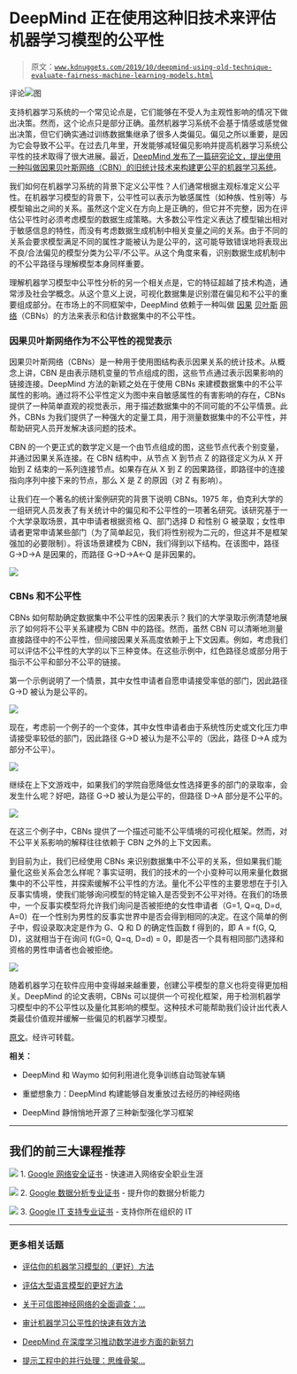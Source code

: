 # DeepMind 正在使用这种旧技术来评估机器学习模型的公平性

> 原文：[`www.kdnuggets.com/2019/10/deepmind-using-old-technique-evaluate-fairness-machine-learning-models.html`](https://www.kdnuggets.com/2019/10/deepmind-using-old-technique-evaluate-fairness-machine-learning-models.html)

评论![图](img/09293a7813510fd0c0f8ad29659a6c90.png)

支持机器学习系统的一个常见论点是，它们能够在不受人为主观性影响的情况下做出决策。然而，这个论点只是部分正确。虽然机器学习系统不会基于情感或感觉做出决策，但它们确实通过训练数据集继承了很多人类偏见。偏见之所以重要，是因为它会导致不公平。在过去几年里，开发能够减轻偏见影响并提高机器学习系统公平性的技术取得了很大进展。最近，[DeepMind 发布了一篇研究论文，提出使用一种叫做因果贝叶斯网络（CBN）的旧统计技术来构建更公平的机器学习系统](https://arxiv.org/abs/1907.06430)。

我们如何在机器学习系统的背景下定义公平性？人们通常根据主观标准定义公平性。在机器学习模型的背景下，公平性可以表示为敏感属性（如种族、性别等）与模型输出之间的关系。虽然这个定义在方向上是正确的，但它并不完整，因为在评估公平性时必须考虑模型的数据生成策略。大多数公平性定义表达了模型输出相对于敏感信息的特性，而没有考虑数据生成机制中相关变量之间的关系。由于不同的关系会要求模型满足不同的属性才能被认为是公平的，这可能导致错误地将表现出不良/合法偏见的模型分类为公平/不公平。从这个角度来看，识别数据生成机制中的不公平路径与理解模型本身同样重要。

理解机器学习模型中公平性分析的另一个相关点是，它的特征超越了技术构造，通常涉及社会学概念。从这个意义上说，可视化数据集是识别潜在偏见和不公平的重要组成部分。在市场上的不同框架中，DeepMind 依赖于一种叫做 [因果](https://www.cambridge.org/gb/academic/subjects/philosophy/philosophy-science/causality?format=HB) [贝叶斯](https://pdfs.semanticscholar.org/c4bc/ad0bb58091ecf9204ddb5db7dce749b0d461.pdf) [网络](https://mitpress.mit.edu/books/causation-prediction-and-search-second-edition)（CBNs）的方法来表示和估计数据集中的不公平性。

### 因果贝叶斯网络作为不公平性的视觉表示

因果贝叶斯网络（CBNs）是一种用于使用图结构表示因果关系的统计技术。从概念上讲，CBN 是由表示随机变量的节点组成的图，这些节点通过表示因果影响的链接连接。DeepMind 方法的新颖之处在于使用 CBNs 来建模数据集中的不公平属性的影响。通过将不公平性定义为图中来自敏感属性的有害影响的存在，CBNs 提供了一种简单直观的视觉表示，用于描述数据集中的不同可能的不公平情景。此外，CBNs 为我们提供了一种强大的定量工具，用于测量数据集中的不公平性，并帮助研究人员开发解决该问题的技术。

CBN 的一个更正式的数学定义是一个由节点组成的图，这些节点代表个别变量，并通过因果关系连接。在 CBN 结构中，从节点 X 到节点 Z 的路径定义为从 X 开始到 Z 结束的一系列连接节点。如果存在从 X 到 Z 的因果路径，即路径中的连接指向序列中接下来的节点，那么 X 是 Z 的原因（对 Z 有影响）。

让我们在一个著名的统计案例研究的背景下说明 CBNs。1975 年，伯克利大学的一组研究人员发表了有关统计中的偏见和不公平性的一项著名研究。该研究基于一个大学录取场景，其中申请者根据资格 Q、部门选择 D 和性别 G 被录取；女性申请者更常申请某些部门（为了简单起见，我们将性别视为二元的，但这并不是框架强加的必要限制）。将该场景建模为 CBN，我们得到以下结构。在该图中，路径 G→D→A 是因果的，而路径 G→D→A←Q 是非因果的。

![](img/82339756cc1d3143d59d3518fc7e3be0.png)

### CBNs 和不公平性

CBNs 如何帮助确定数据集中不公平性的因果表示？我们的大学录取示例清楚地展示了如何将不公平关系建模为 CBN 中的路径。然而，虽然 CBN 可以清晰地测量直接路径中的不公平性，但间接因果关系高度依赖于上下文因素。例如，考虑我们可以评估不公平性的大学的以下三种变体。在这些示例中，红色路径总或部分用于指示不公平和部分不公平的链接。

第一个示例说明了一个情景，其中女性申请者自愿申请接受率低的部门，因此路径 G→D 被认为是公平的。

![](img/f564e3045b608fb200dc8d598bfd3a7d.png)

现在，考虑前一个例子的一个变体，其中女性申请者由于系统性历史或文化压力申请接受率较低的部门，因此路径 G→D 被认为是不公平的（因此，路径 D→A 成为部分不公平）。

![](img/23e8ed2f4a7618cbc667d3a6495bce89.png)

继续在上下文游戏中，如果我们的学院自愿降低女性选择更多的部门的录取率，会发生什么呢？好吧，路径 G→D 被认为是公平的，但路径 D→A 部分是不公平的。

![](img/ab3a8186bdd64fd6c0aa3ee69a934140.png)

在这三个例子中，CBNs 提供了一个描述可能不公平情境的可视化框架。然而，对不公平关系影响的解释往往依赖于 CBN 之外的上下文因素。

到目前为止，我们已经使用 CBNs 来识别数据集中不公平的关系，但如果我们能量化这些关系会怎么样呢？事实证明，我们的技术的一个小变种可以用来量化数据集中的不公平性，并探索缓解不公平性的方法。量化不公平性的主要思想在于引入反事实情境，使我们能够询问模型的特定输入是否受到不公平对待。在我们的场景中，一个反事实模型将允许我们询问是否被拒绝的女性申请者（G=1, Q=q, D=d, A=0）在一个性别为男性的反事实世界中是否会得到相同的决定。在这个简单的例子中，假设录取决定是作为 G、Q 和 D 的确定性函数 f 得到的，即 A = f(G, Q, D)，这就相当于在询问 f(G=0, Q=q, D=d) = 0，即是否一个具有相同部门选择和资格的男性申请者也会被拒绝。

![](img/078005d7b5ba99fbd807ed9b36e41922.png)

随着机器学习在软件应用中变得越来越重要，创建公平模型的意义也将变得更加相关。DeepMind 的论文表明，CBNs 可以提供一个可视化框架，用于检测机器学习模型中的不公平性以及量化其影响的模型。这种技术可能帮助我们设计出代表人类最佳价值观并缓解一些偏见的机器学习模型。

[原文](https://towardsdatascience.com/deepmind-is-using-this-old-technique-to-evaluate-fairness-in-machine-learning-models-f33bce98196e)。经许可转载。

**相关：**

+   DeepMind 和 Waymo 如何利用进化竞争训练自动驾驶车辆

+   重塑想象力：DeepMind 构建能够自发重放过去经历的神经网络

+   DeepMind 静悄悄地开源了三种新型强化学习框架

* * *

## 我们的前三大课程推荐

![](img/0244c01ba9267c002ef39d4907e0b8fb.png) 1\. [Google 网络安全证书](https://www.kdnuggets.com/google-cybersecurity) - 快速进入网络安全职业生涯

![](img/e225c49c3c91745821c8c0368bf04711.png) 2\. [Google 数据分析专业证书](https://www.kdnuggets.com/google-data-analytics) - 提升你的数据分析能力

![](img/0244c01ba9267c002ef39d4907e0b8fb.png) 3\. [Google IT 支持专业证书](https://www.kdnuggets.com/google-itsupport) - 支持你所在组织的 IT

* * *

### 更多相关话题

+   [评估你的机器学习模型的（更好）方法](https://www.kdnuggets.com/2022/01/much-better-approach-evaluate-machine-learning-model.html)

+   [评估大型语言模型的更好方法](https://www.kdnuggets.com/a-better-way-to-evaluate-llms)

+   [关于可信图神经网络的全面调查：…](https://www.kdnuggets.com/2022/05/comprehensive-survey-trustworthy-graph-neural-networks-privacy-robustness-fairness-explainability.html)

+   [审计机器学习公平性的快速有效方法](https://www.kdnuggets.com/2023/01/fast-effective-way-audit-ml-fairness.html)

+   [DeepMind 在深度学习推动数学进步方面的新努力](https://www.kdnuggets.com/2021/12/inside-deepmind-new-efforts-deep-learning-advance-mathematics.html)

+   [提示工程中的并行处理：思维骨架…](https://www.kdnuggets.com/parallel-processing-in-prompt-engineering-the-skeleton-of-thought-technique)
